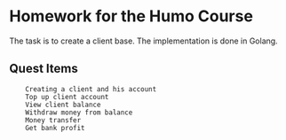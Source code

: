 <body>
    <h1>Homework for the Humo Course</h1>
    <p>The task is to create a client base. The implementation is done in Golang.</p>
        <h2>Quest Items</h2>
        
        Creating a client and his account
        Top up client account
        View client balance
        Withdraw money from balance
        Money transfer
        Get bank profit

</body>
